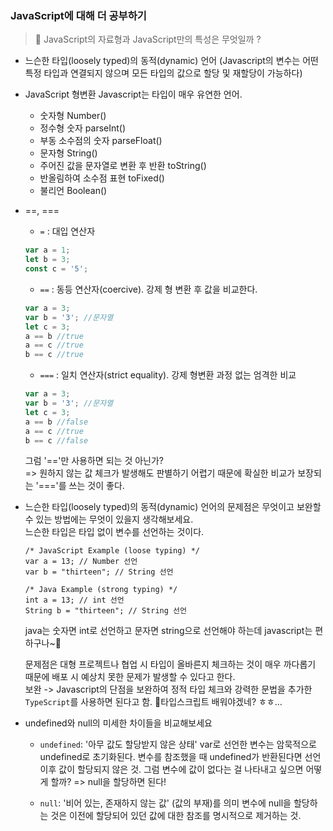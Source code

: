 ### JavaScript에 대해 더 공부하기

>🐤 JavaScript의 자료형과 JavaScript만의 특성은 무엇일까 ?

- 느슨한 타입(loosely typed)의 동적(dynamic) 언어 (Javascript의 변수는 어떤 특정 타입과 연결되지 않으며 모든 타입의 값으로 할당 및 재할당이 가능하다)

- JavaScript 형변환
  Javascript는 타입이 매우 유연한 언어.
  - 숫자형 Number()
  - 정수형 숫자 parseInt()
  - 부동 소수점의 숫자 parseFloat()
  - 문자형 String()
  - 주어진 값을 문자열로 변환 후 반환 toString()
  - 반올림하여 소수점 표현 toFixed()
  - 불리언 Boolean()

- ==, ===
  - ``=`` : 대입 연산자
  ```js
  var a = 1;
  let b = 3;
  const c = '5';
  ```
  - ``==`` : 동등 연산자(coercive). 강제 형 변환 후 값을 비교한다.
  ```js
  var a = 3;
  var b = '3'; //문자열
  let c = 3;
  a == b //true
  a == c //true
  b == c //true
  ```
  - ``===`` : 일치 연산자(strict equality). 강제 형변환 과정 없는 엄격한 비교
  ```js
  var a = 3;
  var b = '3'; //문자열
  let c = 3;
  a == b //false
  a == c //true
  b == c //false
  ```
  그럼 '=='만 사용하면 되는 것 아닌가?  
  => 원하지 않는 값 체크가 발생해도 판별하기 어렵기 때문에 확실한 비교가 보장되는 '==='를 쓰는 것이 좋다.
  
- 느슨한 타입(loosely typed)의 동적(dynamic) 언어의 문제점은 무엇이고 보완할 수 있는 방법에는 무엇이 있을지 생각해보세요.  
  느슨한 타입은 타입 없이 변수를 선언하는 것이다.
  ```
  /* JavaScript Example (loose typing) */
  var a = 13; // Number 선언
  var b = "thirteen"; // String 선언

  /* Java Example (strong typing) */
  int a = 13; // int 선언
  String b = "thirteen"; // String 선언
  ```
  java는 숫자면 int로 선언하고 문자면 string으로 선언해야 하는데 javascript는 편하구나~🍔  
    
  문제점은 대형 프로젝트나 협업 시 타입이 올바른지 체크하는 것이 매우 까다롭기 때문에 배포 시 예상치 못한 문제가 발생할 수 있다고 한다.  
  보완 -> Javascript의 단점을 보완하여 정적 타입 체크와 강력한 문법을 추가한 ``TypeScript``를 사용하면 된다고 함.
  🍑타입스크립트 배워야겠네? ㅎㅎ...  
  
- undefined와 null의 미세한 차이들을 비교해보세요
  - ``undefined``: '아무 값도 할당받지 않은 상태'
    var로 선언한 변수는 암묵적으로 undefined로 초기화된다.
    변수를 참조했을 때 undefined가 반환된다면 선언 이후 값이 할당되지 않은 것.
    그럼 변수에 값이 없다는 걸 나타내고 싶으면 어떻게 할까? => null을 할당하면 된다!  
  
  - ``null``: '비어 있는, 존재하지 않는 값' (값의 부재)를 의미
    변수에 null을 할당하는 것은 이전에 할당되어 있던 값에 대한 참조를 명시적으로 제거하는 것.
  
  
  
  
  
  
